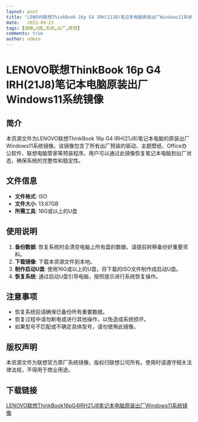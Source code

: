 ```yaml
---
layout: post
title: "LENOVO联想ThinkBook 16p G4 IRH(21J8)笔记本电脑原装出厂Windows11系统镜像"
date:   2023-09-23
tags: [镜像,U盘,系统,出厂,联想]
comments: true
author: admin
---
```

# LENOVO联想ThinkBook 16p G4 IRH(21J8)笔记本电脑原装出厂Windows11系统镜像

## 简介

本资源文件为LENOVO联想ThinkBook 16p G4 IRH(21J8)笔记本电脑的原装出厂Windows11系统镜像。该镜像包含了所有出厂预装的驱动、主题壁纸、Office办公软件、联想电脑管家等预装程序。用户可以通过此镜像恢复笔记本电脑到出厂状态，确保系统的完整性和稳定性。

## 文件信息

- **文件格式**: ISO
- **文件大小**: 13.67GB
- **所需工具**: 16G或以上的U盘

## 使用说明

1. **备份数据**: 恢复系统时会清空电脑上所有盘的数据，请提前转移备份好重要资料。
2. **下载镜像**: 下载本资源文件到本地。
3. **制作启动U盘**: 使用16G或以上的U盘，将下载的ISO文件制作成启动U盘。
4. **恢复系统**: 通过启动U盘引导电脑，按照提示进行系统恢复操作。

## 注意事项

- 恢复系统前请确保已备份所有重要数据。
- 恢复过程中请勿断电或进行其他操作，以免造成系统损坏。
- 如果型号不匹配或不确定具体型号，请勿使用此镜像。

## 版权声明

本资源文件为联想官方原厂系统镜像，版权归联想公司所有。使用时请遵守相关法律法规，不得用于商业用途。

## 下载链接

[LENOVO联想ThinkBook16pG4IRH21J8笔记本电脑原装出厂Windows11系统镜像](https://pan.quark.cn/s/ce55b36298dc)